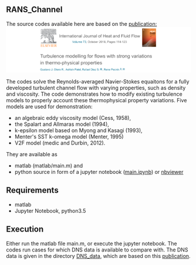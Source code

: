 ## RANS_Channel

The source codes available here are based on the [publication:](https://www.sciencedirect.com/science/article/pii/S0142727X18301978)
[![paper](https://github.com/Fluid-Dynamics-Of-Energy-Systems-Team/RANS_Channel/blob/master/paper.png)](https://www.sciencedirect.com/science/article/pii/S0142727X18301978)

The codes solve the Reynolds-averaged Navier-Stokes equaitons for a fully developed turbulent channel flow with varying properties, such as density and viscosity. The code demonstrates how to modify existing turbulence models to properly account these thermophysical property variations. Five models are used for demonstration:
* an algebraic eddy viscosity model (Cess, 1958),
* the Spalart and Allmaras model (1994),
* k-epsilon model based on Myong and Kasagi (1993),
* Menter's SST k-omega model (Menter, 1995)
* V2F model (medic and Durbin, 2012). 

They are available as
* matlab (matlab/main.m) and
* python source in form of a jupyter notebook ([main.ipynb](https://github.com/Fluid-Dynamics-Of-Energy-Systems-Team/RANS_Channel/blob/master/main.ipynb)) or [nbviewer](https://nbviewer.jupyter.org/github/Fluid-Dynamics-Of-Energy-Systems-Team/RANS_Channel/blob/master/main.ipynb)

## Requirements

* matlab
* Jupyter Notebook, python3.5 


## Execution

Either run the matlab file main.m, or execute the jupyter notebook. The codes run cases for which DNS data is available to compare with. The DNS data is given in the directory [DNS_data](https://github.com/Fluid-Dynamics-Of-Energy-Systems-Team/RANS_Channel/tree/master/DNS_data), which are based on this [publication](http://pure.tudelft.nl/ws/files/22297028/PecnikPatel.pdf).








